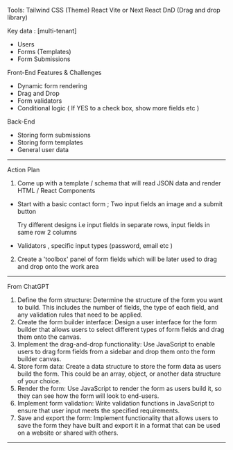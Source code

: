 
Tools:
Tailwind CSS  (Theme)
React 
Vite or Next
React DnD (Drag and drop library)



Key data : 
[multi-tenant]
- Users
- Forms (Templates)
- Form Submissions


Front-End Features & Challenges

- Dynamic form rendering
- Drag and Drop
- Form validators
- Conditional logic ( If YES to a check box, show more fields etc )


Back-End
- Storing form submissions
- Storing form templates
- General user data
---
Action Plan

1. Come up with a template / schema that will read JSON data and render HTML / React Components
- Start with a basic contact form ; Two input fields an image and a submit button
 
     Try different designs i.e input fields in separate rows, input fields in same row 2 columns 
- Validators , specific input types (password, email etc )

2. Create a 'toolbox' panel of form fields which will be later used to drag and drop onto the work area


---
From ChatGPT

1. Define the form structure: Determine the structure of the form you want to build. This includes the number of fields, the type of each field, and any validation rules that need to be applied.
2. Create the form builder interface: Design a user interface for the form builder that allows users to select different types of form fields and drag them onto the canvas.
3. Implement the drag-and-drop functionality: Use JavaScript to enable users to drag form fields from a sidebar and drop them onto the form builder canvas.
4. Store form data: Create a data structure to store the form data as users build the form. This could be an array, object, or another data structure of your choice.
5. Render the form: Use JavaScript to render the form as users build it, so they can see how the form will look to end-users.
6. Implement form validation: Write validation functions in JavaScript to ensure that user input meets the specified requirements.
7. Save and export the form: Implement functionality that allows users to save the form they have built and export it in a format that can be used on a website or shared with others.

---
